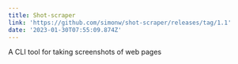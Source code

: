 ```yaml
---
title: Shot-scraper
link: 'https://github.com/simonw/shot-scraper/releases/tag/1.1'
date: '2023-01-30T07:55:09.874Z'
---
```


﻿A CLI tool for taking screenshots of web pages
